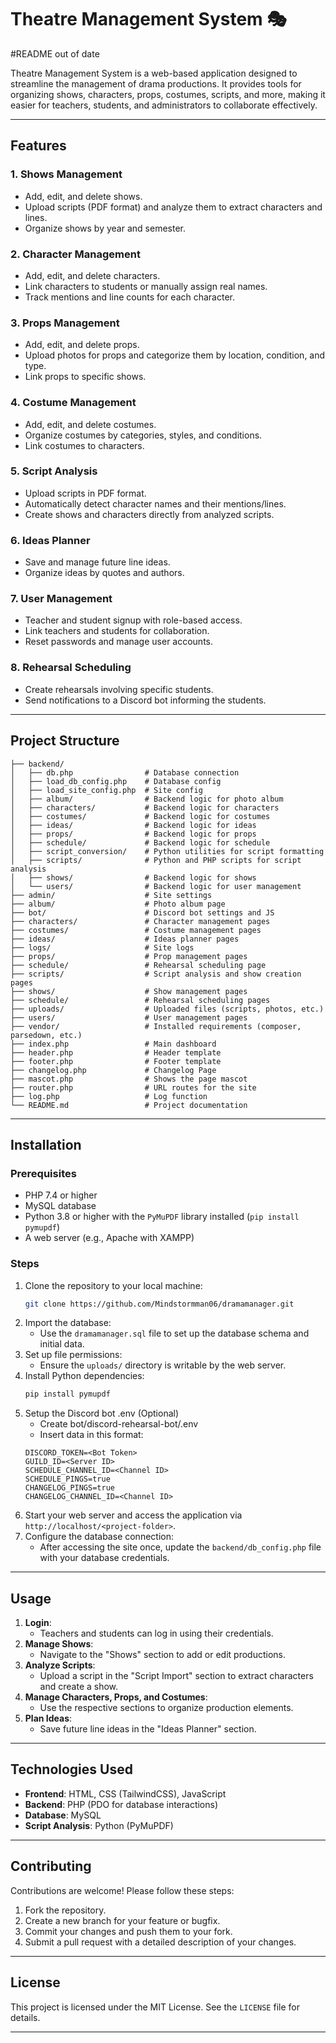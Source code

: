 # Theatre Management System 🎭

#README out of date

Theatre Management System is a web-based application designed to streamline the management of drama productions. It provides tools for organizing shows, characters, props, costumes, scripts, and more, making it easier for teachers, students, and administrators to collaborate effectively.

---

## Features

### 1. **Shows Management**
- Add, edit, and delete shows.
- Upload scripts (PDF format) and analyze them to extract characters and lines.
- Organize shows by year and semester.

### 2. **Character Management**
- Add, edit, and delete characters.
- Link characters to students or manually assign real names.
- Track mentions and line counts for each character.

### 3. **Props Management**
- Add, edit, and delete props.
- Upload photos for props and categorize them by location, condition, and type.
- Link props to specific shows.

### 4. **Costume Management**
- Add, edit, and delete costumes.
- Organize costumes by categories, styles, and conditions.
- Link costumes to characters.

### 5. **Script Analysis**
- Upload scripts in PDF format.
- Automatically detect character names and their mentions/lines.
- Create shows and characters directly from analyzed scripts.

### 6. **Ideas Planner**
- Save and manage future line ideas.
- Organize ideas by quotes and authors.

### 7. **User Management**
- Teacher and student signup with role-based access.
- Link teachers and students for collaboration.
- Reset passwords and manage user accounts.

### 8. **Rehearsal Scheduling**
- Create rehearsals involving specific students.
- Send notifications to a Discord bot informing the students.

---

## Project Structure

```
├── backend/
│   ├── db.php                # Database connection
│   ├── load_db_config.php    # Database config
│   ├── load_site_config.php  # Site config
│   ├── album/                # Backend logic for photo album
│   ├── characters/           # Backend logic for characters
│   ├── costumes/             # Backend logic for costumes
│   ├── ideas/                # Backend logic for ideas
│   ├── props/                # Backend logic for props
│   ├── schedule/             # Backend logic for schedule
│   ├── script_conversion/    # Python utilities for script formatting
│   ├── scripts/              # Python and PHP scripts for script analysis
│   ├── shows/                # Backend logic for shows
│   └── users/                # Backend logic for user management
├── admin/                    # Site settings
├── album/                    # Photo album page
├── bot/                      # Discord bot settings and JS
├── characters/               # Character management pages
├── costumes/                 # Costume management pages
├── ideas/                    # Ideas planner pages
├── logs/                     # Site logs
├── props/                    # Prop management pages
├── schedule/                 # Rehearsal scheduling page
├── scripts/                  # Script analysis and show creation pages
├── shows/                    # Show management pages
├── schedule/                 # Rehearsal scheduling pages
├── uploads/                  # Uploaded files (scripts, photos, etc.)
├── users/                    # User management pages
├── vendor/                   # Installed requirements (composer, parsedown, etc.)
├── index.php                 # Main dashboard
├── header.php                # Header template
├── footer.php                # Footer template
├── changelog.php             # Changelog Page
├── mascot.php                # Shows the page mascot
├── router.php                # URL routes for the site
├── log.php                   # Log function
└── README.md                 # Project documentation
```

---

## Installation

### Prerequisites
- PHP 7.4 or higher
- MySQL database
- Python 3.8 or higher with the `PyMuPDF` library installed (`pip install pymupdf`)
- A web server (e.g., Apache with XAMPP)

### Steps
1. Clone the repository to your local machine:
   ```bash
   git clone https://github.com/Mindstormman06/dramamanager.git
   ```
2. Import the database:
   - Use the `dramamanager.sql` file to set up the database schema and initial data.
3. Set up file permissions:
   - Ensure the `uploads/` directory is writable by the web server.
4. Install Python dependencies:
   ```bash
   pip install pymupdf
   ```
5. Setup the Discord bot .env (Optional)
   - Create bot/discord-rehearsal-bot/.env
   - Insert data in this format:
   ```env
   DISCORD_TOKEN=<Bot Token>
   GUILD_ID=<Server ID>
   SCHEDULE_CHANNEL_ID=<Channel ID>
   SCHEDULE_PINGS=true
   CHANGELOG_PINGS=true
   CHANGELOG_CHANNEL_ID=<Channel ID>
   ```
5. Start your web server and access the application via `http://localhost/<project-folder>`.
6. Configure the database connection:
   - After accessing the site once, update the `backend/db_config.php` file with your database credentials.

---

## Usage

1. **Login**:
   - Teachers and students can log in using their credentials.
2. **Manage Shows**:
   - Navigate to the "Shows" section to add or edit productions.
3. **Analyze Scripts**:
   - Upload a script in the "Script Import" section to extract characters and create a show.
4. **Manage Characters, Props, and Costumes**:
   - Use the respective sections to organize production elements.
5. **Plan Ideas**:
   - Save future line ideas in the "Ideas Planner" section.

---

## Technologies Used

- **Frontend**: HTML, CSS (TailwindCSS), JavaScript
- **Backend**: PHP (PDO for database interactions)
- **Database**: MySQL
- **Script Analysis**: Python (PyMuPDF)

---

## Contributing

Contributions are welcome! Please follow these steps:
1. Fork the repository.
2. Create a new branch for your feature or bugfix.
3. Commit your changes and push them to your fork.
4. Submit a pull request with a detailed description of your changes.

---

## License

This project is licensed under the MIT License. See the `LICENSE` file for details.

---
